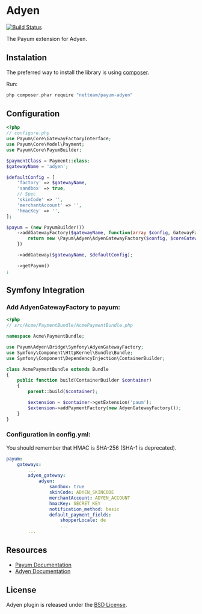 # Adyen

[![Build Status](https://travis-ci.org/NetTeam/payum-adyen.png?branch=master)](https://travis-ci.org/NetTeam/payum-adyen)

The Payum extension for Adyen.

## Instalation

The preferred way to install the library is using [composer](http://getcomposer.org/).

Run:

```bash
php composer.phar require "netteam/payum-adyen"
```

## Configuration
```php
<?php
// configure.php
use Payum\Core\GatewayFactoryInterface;
use Payum\Core\Model\Payment;
use Payum\Core\PayumBuilder;

$paymentClass = Payment::class;
$gatewayName = 'adyen';

$defaultConfig = [
    'factory' => $gatewayName,
    'sandbox' => true,
    // Spec
    'skinCode' => '',
    'merchantAccount' => '',
    'hmacKey' => '',
];

$payum = (new PayumBuilder())
    ->addGatewayFactory($gatewayName, function(array $config, GatewayFactoryInterface $coreGatewayFactory) {
        return new \Payum\Adyen\AdyenGatewayFactory($config, $coreGatewayFactory);
    })

    ->addGateway($gatewayName, $defaultConfig);

    ->getPayum()
;
```

## Symfony Integration

### Add AdyenGatewayFactory to payum:
```php
<?php
// src/Acme/PaymentBundle/AcmePaymentBundle.php

namespace Acme\PaymentBundle;

use Payum\Adyen\Bridge\Symfony\AdyenGatewayFactory;
use Symfony\Component\HttpKernel\Bundle\Bundle;
use Symfony\Component\DependencyInjection\ContainerBuilder;

class AcmePaymentBundle extends Bundle
{
    public function build(ContainerBuilder $container)
    {
        parent::build($container);

        $extension = $container->getExtension('paum');
        $extension->addPaymentFactory(new AdyenGatewayFactory());
    }
}
```

### Configuration in config.yml:

You should remember that HMAC is SHA-256 (SHA-1 is deprecated).

```yaml
payum:
    gateways:
        ...
        adyen_gateway:
            adyen:
                sandbox: true
                skinCode: ADYEN_SKINCODE
                merchantAccount: ADYEN_ACCOUNT
                hmacKey: SECRET_KEY
                notification_method: basic
                default_payment_fields:
                    shopperLocale: de
                    ...
        ...
```

## Resources

* [Payum Documentation](http://payum.org/doc)
* [Adyen Documentation](https://docs.adyen.com/manuals)

## License

Adyen plugin is released under the [BSD License](LICENSE).
